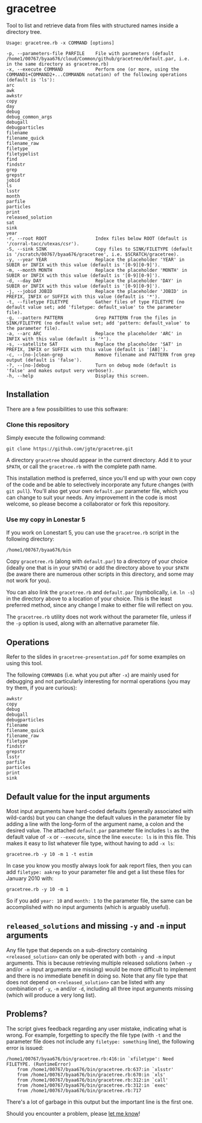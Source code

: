 # gracetree

Tool to list and retrieve data from files with structured names inside a directory tree.

    Usage: gracetree.rb -x COMMAND [options]

    -p, --parameters-file PARFILE    File with parameters (default /home1/00767/byaa676/cloud/Common/github/gracetree/default.par, i.e. in the same directory as gracetree.rb)
    -x, --execute COMMAND            Perform one (or more, using the COMMAND1+COMMAND2+...COMMANDN notation) of the following operations (default is 'ls'):
    arc
    awk
    awkstr
    copy
    day
    debug
    debug_common_args
    debugall
    debugparticles
    filename
    filename_quick
    filename_raw
    filetype
    filetypelist
    find
    findstr
    grep
    grepstr
    jobid
    ls
    lsstr
    month
    parfile
    particles
    print
    released_solution
    sat
    sink
    year
    -r, --root ROOT                  Index files below ROOT (default is '/corral-tacc/utexas/csr').
    -S, --sink SINK                  Copy files to SINK/FILETYPE (default is '/scratch/00767/byaa676/gracetree', i.e. $SCRATCH/gracetree).
    -y, --year YEAR                  Replace the placeholder 'YEAR' in SUBIR or INFIX with this value (default is '[0-9][0-9]').
    -m, --month MONTH                Replace the placeholder 'MONTH' in SUBIR or INFIX with this value (default is '[0-9][0-9]').
    -d, --day DAY                    Replace the placeholder 'DAY' in SUBIR or INFIX with this value (default is '[0-9][0-9]').
    -j, --jobid JOBID                Replace the placeholder 'JOBID' in PREFIX, INFIX or SUFFIX with this value (default is '*').
    -t, --filetype FILETYPE          Gather files of type FILETYPE (no default value set; add 'filetype: default_value' to the parameter file).
    -g, --pattern PATTERN            Grep PATTERN from the files in SINK/FILETYPE (no default value set; add 'pattern: default_value' to the parameter file).
    -a, --arc ARC                    Replace the placeholder 'ARC' in INFIX with this value (default is '*').
    -s, --satellite SAT              Replace the placeholder 'SAT' in PREFIX, INFIX or SUFFIX with this value (default is '[AB]').
    -c, --[no-]clean-grep            Remove filename and PATTERN from grep output (default is 'false').
    -?, --[no-]debug                 Turn on debug mode (default is 'false' and makes output very verbose!).
    -h, --help                       Display this screen.

## Installation

There are a few possibilities to use this software:

### Clone this repository

Simply execute the following command:

    git clone https://github.com/jgte/gracetree.git

A directory `gracetree` should appear in the current directory. Add it to your `$PATH`, or call the `gracetree.rb` with the complete path name.

This installation method is preferred, since you'll end up with your own copy of the code and be able to selectively incorporate any future changes (with `git pull`). You'll also get your own `default.par` parameter file, which you can change to suit your needs. Any improvement in the code is most welcome, so please become a collaborator or fork this repository.

### Use my copy in Lonestar 5

If you work on Lonestart 5, you can use the `gracetree.rb` script in the following directory:

    /home1/00767/byaa676/bin

Copy `gracetree.rb` (along with `default.par`) to a directory of your choice (ideally one that is in your `$PATH`) or add the directory above to your `$PATH` (be aware there are numerous other scripts in this directory, and some may not work for you).

You can also link the `gracetree.rb` and `default.par` (symbolically, i.e. `ln -s`) in the directory above to a location of your choice. This is the least preferred method, since any change I make to either file will reflect on you.

The `gracetree.rb` utility does not work without the parameter file, unless if the `-p` option is used, along with an alternative parameter file.

## Operations

Refer to the slides in `gracetree-presentation.pdf` for some examples on using this tool.

The following `COMMAND`s (i.e. what you put after `-x`) are mainly used for debugging and not particularly interesting for normal operations (you may try them, if you are curious):

    awkstr
    copy
    debug
    debugall
    debugparticles
    filename
    filename_quick
    filename_raw
    filetype
    findstr
    grepstr
    lsstr
    parfile
    particles
    print
    sink

## Default value for the input arguments

Most input arguments have hard-coded defaults (generally associated with wild-cards) but you can change the default values in the parameter file by adding a line with the long-form of the argument name, a colon and the desired value.
The attached `default.par` parameter file includes `ls` as the default value of `-x` or `--execute`, since the line `execute: ls` is in this file.
This makes it easy to list whatever file type, without having to add `-x ls`:

    gracetree.rb -y 10 -m 1 -t estim

In case you know you mostly always look for aak report files, then you can add `filetype: aakrep` to your parameter file and get a list these files for January 2010 with:

    gracetree.rb -y 10 -m 1

So if you add `year: 10` and `month: 1` to the parameter file, the same can be accomplished with no input arguments (which is arguably useful).


## `released_solutions` and missing `-y` and `-m` input arguments

Any file type that depends on a sub-directory containing `<released_solution>` can only be operated with both `-y` and `-m` input arguments. This is because retrieving multiple released solutions (when `-y` and/or `-m` input arguments are missing) would be more difficult to implement and there is no immediate benefit in doing so. Note that any file type that does not depend on `<released_solution>` can be listed with any combination of `-y`, `-m`  and/or `-d`, including all three input arguments missing (which will produce a very long list).

## Problems?

The script gives feedback regarding any user mistake, indicating what is wrong. For example, forgetting to specify the file type (with `-t` and the parameter file does not include any `filetype: something` line), the following error is issued:

    /home1/00767/byaa676/bin/gracetree.rb:416:in `xfiletype': Need FILETYPE. (RuntimeError)
        from /home1/00767/byaa676/bin/gracetree.rb:637:in `xlsstr'
        from /home1/00767/byaa676/bin/gracetree.rb:670:in `xls'
        from /home1/00767/byaa676/bin/gracetree.rb:312:in `call'
        from /home1/00767/byaa676/bin/gracetree.rb:312:in `exec'
        from /home1/00767/byaa676/bin/gracetree.rb:717

There's a lot of garbage in this output but the important line is the first one.

Should you encounter a problem, please [let me know](https://directory.utexas.edu/index.php?q=joao+encarnacao)!

